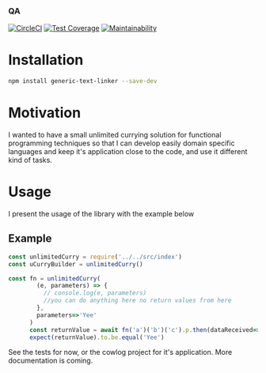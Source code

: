 <!--- destination qa rewrite begin -->
### QA
[![CircleCI](https://circleci.com/gh/vidaxl-com/cowlog/tree/master.svg?style=svg)](https://circleci.com/gh/vidaxl-com/cowlog/tree/master)
[![Test Coverage](https://api.codeclimate.com/v1/badges/d3fce811aecbe5c73ffb/test_coverage)](https://codeclimate.com/github/vidaxl-com/cowlog/test_coverage)
[![Maintainability](https://api.codeclimate.com/v1/badges/d3fce811aecbe5c73ffb/maintainability)](https://codeclimate.com/github/vidaxl-com/cowlog/maintainability)
<!---
[![Known Vulnerabilities](https://snyk.io/test/github/vidaxl-com/cowlog/badge.svg?targetFile=package.json)](https://snyk.io/test/github/vidaxl-com/cowlog?targetFile=package.json)
[![FOSSA Status](https://app.fossa.io/api/projects/git%2Bgithub.com%2Fvidaxl-com%2Fcowlog.svg?type=shield)](https://app.fossa.io/projects/git%2Bgithub.com%2Fvidaxl-com%2Fcowlog?ref=badge_shield)
[![Greenkeeper badge](https://badges.greenkeeper.io/vidaxl-com/cowlog.svg)](https://greenkeeper.io/)
-->
<!--- destination qa rewrite end -->

# Installation
```bash
npm install generic-text-linker --save-dev
```

# Motivation
I wanted to have a small unlimited currying solution for functional programming techniques so that I can develop easily
domain specific languages and keep it's application close to the code, and use it different kind of tasks.


# Usage
I present the usage of the library with the example below

## Example

```javascript 1.8
const unlimitedCurry = require('../../src/index')
const uCurryBuilder = unlimitedCurry()

const fn = unlimitedCurry(
        (e, parameters) => {
          // console.log(e, parameters)
          //you can do anything here no return values from here
        },
        parameters=>'Yee'
      )
      const returnValue = await fn('a')('b')('c').p.then(dataReceived=>dataReceived)
      expect(returnValue).to.be.equal('Yee')


```

See the tests for now, or the cowlog project for it's application. More documentation is coming.
